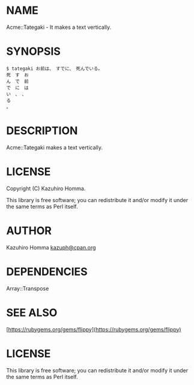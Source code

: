 # NAME

Acme::Tategaki - It makes a text vertically.

# SYNOPSIS

    $ tategaki お前は、　すでに、　死んでいる。
    死　す　お
    ん　で　前
    で　に　は
    い　、　、
    る
    。

# DESCRIPTION

Acme::Tategaki makes a text vertically.

# LICENSE

Copyright (C) Kazuhiro Homma.

This library is free software; you can redistribute it and/or modify
it under the same terms as Perl itself.

# AUTHOR

Kazuhiro Homma <kazuph@cpan.org>

# DEPENDENCIES

Array::Transpose

# SEE ALSO

[https://rubygems.org/gems/flippy](https://rubygems.org/gems/flippy)

# LICENSE

This library is free software; you can redistribute it and/or modify
it under the same terms as Perl itself.
